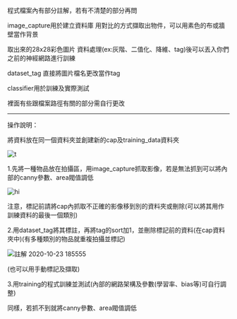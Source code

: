 程式檔案內有部分註解，若有不清楚的部分再問


image_capture用於建立資料庫   用對比的方式擷取出物件，可以用素色的布或牆壁當作背景


取出來的28x28彩色圖片 資料處理(ex:灰階、二值化、降維、tag)後可以丟入你們之前的神經網路進行訓練


dataset_tag 直接將圖片檔名更改當作tag


classifier用於訓練及實際測試


裡面有些跟檔案路徑有關的部分需自行更改


---------------------------------------------------------------------------------------------


操作說明：


將資料放在同一個資料夾並創建新的cap及training_data資料夾


![t](https://user-images.githubusercontent.com/72076184/96996406-63c89480-1562-11eb-9e0d-d1d3a492ee96.png)


1.先將一種物品放在拍攝區，用image_capture抓取影像，若是無法抓到可以將內部的canny參數、area閥值調低


![hi](https://user-images.githubusercontent.com/72076184/96996986-75f70280-1563-11eb-958e-838cc32cbc7a.png)


注意，標記前請將cap內抓取不正確的影像移到別的資料夾或刪除(可以將其用作訓練資料的最後一個類別)


2.用dataset_tag將其標註，再將tag的sort加1，並刪除標記前的資料(在cap資料夾中)(有多種類別的物品就重複拍攝並標記)


![註解 2020-10-23 185555](https://user-images.githubusercontent.com/72076184/96996024-bce3f880-1561-11eb-9337-c31e4574f084.png)


(也可以用手動標記及擷取)


3.用training的程式訓練並測試(內部的網路架構及參數(學習率、bias等)可自行調整)


同樣，若抓不到就將canny參數、area閥值調低
